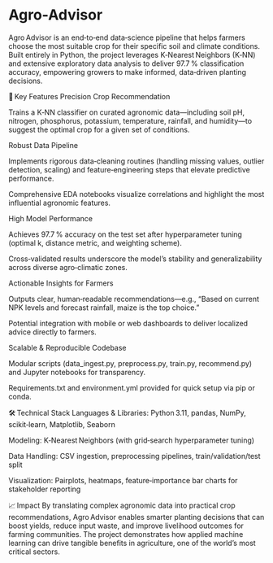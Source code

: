 # Agro-Advisor
Agro Advisor is an end‑to‑end data‑science pipeline that helps farmers choose the most suitable crop for their specific soil and climate conditions. Built entirely in Python, the project leverages K‑Nearest Neighbors (K‑NN) and extensive exploratory data analysis to deliver 97.7 % classification accuracy, empowering growers to make informed, data‑driven planting decisions.

🚀 Key Features
Precision Crop Recommendation

Trains a K‑NN classifier on curated agronomic data—including soil pH, nitrogen, phosphorus, potassium, temperature, rainfall, and humidity—to suggest the optimal crop for a given set of conditions.

Robust Data Pipeline

Implements rigorous data‑cleaning routines (handling missing values, outlier detection, scaling) and feature‑engineering steps that elevate predictive performance.

Comprehensive EDA notebooks visualize correlations and highlight the most influential agronomic features.

High Model Performance

Achieves 97.7 % accuracy on the test set after hyperparameter tuning (optimal k, distance metric, and weighting scheme).

Cross‑validated results underscore the model’s stability and generalizability across diverse agro‑climatic zones.

Actionable Insights for Farmers

Outputs clear, human‑readable recommendations—e.g., “Based on current NPK levels and forecast rainfall, maize is the top choice.”

Potential integration with mobile or web dashboards to deliver localized advice directly to farmers.

Scalable & Reproducible Codebase

Modular scripts (data_ingest.py, preprocess.py, train.py, recommend.py) and Jupyter notebooks for transparency.

Requirements.txt and environment.yml provided for quick setup via pip or conda.

🛠️ Technical Stack
Languages & Libraries: Python 3.11, pandas, NumPy, scikit‑learn, Matplotlib, Seaborn

Modeling: K‑Nearest Neighbors (with grid‑search hyperparameter tuning)

Data Handling: CSV ingestion, preprocessing pipelines, train/validation/test split

Visualization: Pairplots, heatmaps, feature‑importance bar charts for stakeholder reporting

📈 Impact
By translating complex agronomic data into practical crop recommendations, Agro Advisor enables smarter planting decisions that can boost yields, reduce input waste, and improve livelihood outcomes for farming communities. The project demonstrates how applied machine learning can drive tangible benefits in agriculture, one of the world’s most critical sectors.

